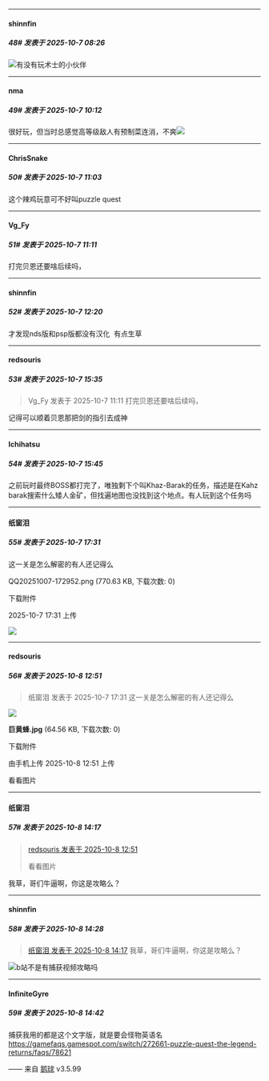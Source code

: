 ﻿
*****

####  shinnfin  
##### 48#       发表于 2025-10-7 08:26

<img src="https://static.stage1st.com/image/smiley/face2017/009.gif" referrerpolicy="no-referrer">有没有玩术士的小伙伴


*****

####  nma  
##### 49#       发表于 2025-10-7 10:12

很好玩，但当时总感觉高等级敌人有预制菜连消，不爽<img src="https://static.stage1st.com/image/smiley/face2017/067.png" referrerpolicy="no-referrer">


*****

####  ChrisSnake  
##### 50#       发表于 2025-10-7 11:03

这个辣鸡玩意可不好叫puzzle quest


*****

####  Vg_Fy  
##### 51#       发表于 2025-10-7 11:11

打完贝恩还要啥后续吗，


*****

####  shinnfin  
##### 52#       发表于 2025-10-7 12:20

才发现nds版和psp版都没有汉化  有点生草


*****

####  redsouris  
##### 53#       发表于 2025-10-7 15:35

<blockquote>Vg_Fy 发表于 2025-10-7 11:11
打完贝恩还要啥后续吗，</blockquote>
记得可以顺着贝恩那把剑的指引去成神


*****

####  Ichihatsu  
##### 54#       发表于 2025-10-7 15:45

之前玩时最终BOSS都打完了，唯独剩下个叫Khaz-Barak的任务，描述是在Kahz barak搜索什么矮人金矿，但找遍地图也没找到这个地点。有人玩到这个任务吗


*****

####  纸窗泪  
##### 55#       发表于 2025-10-7 17:31

这一关是怎么解密的有人还记得么

QQ20251007-172952.png
(770.63 KB, 下载次数: 0)

下载附件

2025-10-7 17:31 上传

<img src="https://img.stage1st.com/forum/202510/07/173121lbhutkk5kkak4kkb.png" referrerpolicy="no-referrer">


*****

####  redsouris  
##### 56#       发表于 2025-10-8 12:51

<blockquote>纸窗泪 发表于 2025-10-7 17:31
这一关是怎么解密的有人还记得么</blockquote>

<img src="https://img.stage1st.com/forum/202510/08/125104c7nwochydy9qqccd.jpg" referrerpolicy="no-referrer">

<strong>巨黄蜂.jpg</strong> (64.56 KB, 下载次数: 0)

下载附件

由手机上传
2025-10-8 12:51 上传

看看图片


*****

####  纸窗泪  
##### 57#       发表于 2025-10-8 14:17

<blockquote><a href="httphttps://stage1st.com/2b/forum.php?mod=redirect&amp;goto=findpost&amp;pid=68539944&amp;ptid=2262382" target="_blank">redsouris 发表于 2025-10-8 12:51</a>

看看图片</blockquote>
我草，哥们牛逼啊，你这是攻略么？


*****

####  shinnfin  
##### 58#       发表于 2025-10-8 14:28

<blockquote><a href="httphttps://stage1st.com/2b/forum.php?mod=redirect&amp;goto=findpost&amp;pid=68540252&amp;ptid=2262382" target="_blank">纸窗泪 发表于 2025-10-8 14:17</a>
我草，哥们牛逼啊，你这是攻略么？</blockquote>
<img src="https://static.stage1st.com/image/smiley/face2017/001.png" referrerpolicy="no-referrer">b站不是有捕获视频攻略吗


*****

####  InfiniteGyre  
##### 59#       发表于 2025-10-8 14:42

捕获我用的都是这个文字版，就是要会怪物英语名
https://gamefaqs.gamespot.com/switch/272661-puzzle-quest-the-legend-returns/faqs/78621

—— 来自 [鹅球](https://www.pgyer.com/GcUxKd4w) v3.5.99

